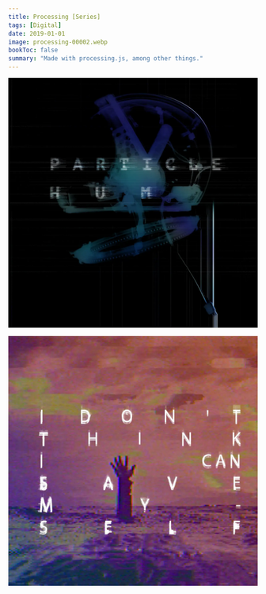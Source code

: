 ```yaml
---
title: Processing [Series]
tags: [Digital]
date: 2019-01-01
image: processing-00002.webp
bookToc: false
summary: "Made with processing.js, among other things."
---
```


![](processing-00001.webp)

![](processing-00003.webp)